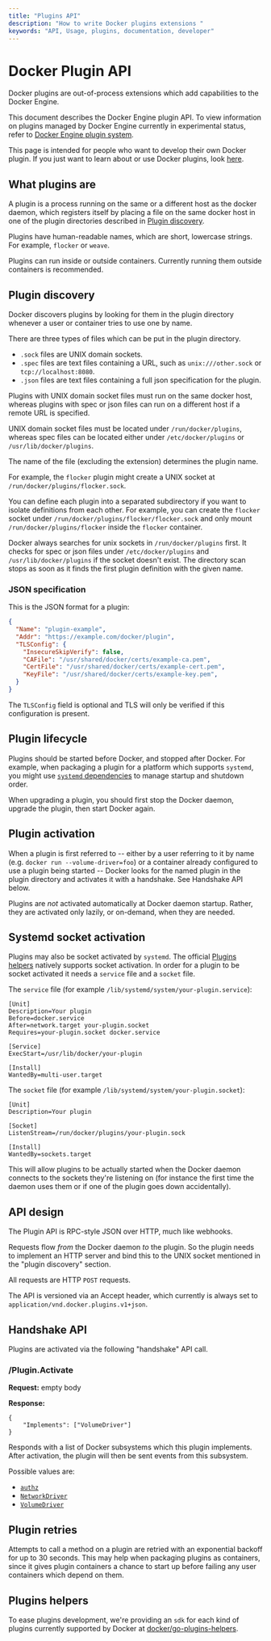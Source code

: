 ```yaml
---
title: "Plugins API"
description: "How to write Docker plugins extensions "
keywords: "API, Usage, plugins, documentation, developer"
---
```


<!-- This file is maintained within the docker/docker Github
     repository at https://github.com/docker/docker/. Make all
     pull requests against that repo. If you see this file in
     another repository, consider it read-only there, as it will
     periodically be overwritten by the definitive file. Pull
     requests which include edits to this file in other repositories
     will be rejected.
-->

# Docker Plugin API

Docker plugins are out-of-process extensions which add capabilities to the
Docker Engine.

This document describes the Docker Engine plugin API. To view information on
plugins managed by Docker Engine currently in experimental status, refer to
[Docker Engine plugin system](index.md).

This page is intended for people who want to develop their own Docker plugin.
If you just want to learn about or use Docker plugins, look
[here](legacy_plugins.md).

## What plugins are

A plugin is a process running on the same or a different host as the docker daemon,
which registers itself by placing a file on the same docker host in one of the plugin
directories described in [Plugin discovery](#plugin-discovery).

Plugins have human-readable names, which are short, lowercase strings. For
example, `flocker` or `weave`.

Plugins can run inside or outside containers. Currently running them outside
containers is recommended.

## Plugin discovery

Docker discovers plugins by looking for them in the plugin directory whenever a
user or container tries to use one by name.

There are three types of files which can be put in the plugin directory.

* `.sock` files are UNIX domain sockets.
* `.spec` files are text files containing a URL, such as `unix:///other.sock` or `tcp://localhost:8080`.
* `.json` files are text files containing a full json specification for the plugin.

Plugins with UNIX domain socket files must run on the same docker host, whereas
plugins with spec or json files can run on a different host if a remote URL is specified.

UNIX domain socket files must be located under `/run/docker/plugins`, whereas
spec files can be located either under `/etc/docker/plugins` or `/usr/lib/docker/plugins`.

The name of the file (excluding the extension) determines the plugin name.

For example, the `flocker` plugin might create a UNIX socket at
`/run/docker/plugins/flocker.sock`.

You can define each plugin into a separated subdirectory if you want to isolate definitions from each other.
For example, you can create the `flocker` socket under `/run/docker/plugins/flocker/flocker.sock` and only
mount `/run/docker/plugins/flocker` inside the `flocker` container.

Docker always searches for unix sockets in `/run/docker/plugins` first. It checks for spec or json files under
`/etc/docker/plugins` and `/usr/lib/docker/plugins` if the socket doesn't exist. The directory scan stops as
soon as it finds the first plugin definition with the given name.

### JSON specification

This is the JSON format for a plugin:

```json
{
  "Name": "plugin-example",
  "Addr": "https://example.com/docker/plugin",
  "TLSConfig": {
    "InsecureSkipVerify": false,
    "CAFile": "/usr/shared/docker/certs/example-ca.pem",
    "CertFile": "/usr/shared/docker/certs/example-cert.pem",
    "KeyFile": "/usr/shared/docker/certs/example-key.pem",
  }
}
```

The `TLSConfig` field is optional and TLS will only be verified if this configuration is present.

## Plugin lifecycle

Plugins should be started before Docker, and stopped after Docker.  For
example, when packaging a plugin for a platform which supports `systemd`, you
might use [`systemd` dependencies](
http://www.freedesktop.org/software/systemd/man/systemd.unit.html#Before=) to
manage startup and shutdown order.

When upgrading a plugin, you should first stop the Docker daemon, upgrade the
plugin, then start Docker again.

## Plugin activation

When a plugin is first referred to -- either by a user referring to it by name
(e.g.  `docker run --volume-driver=foo`) or a container already configured to
use a plugin being started -- Docker looks for the named plugin in the plugin
directory and activates it with a handshake. See Handshake API below.

Plugins are *not* activated automatically at Docker daemon startup. Rather,
they are activated only lazily, or on-demand, when they are needed.

## Systemd socket activation

Plugins may also be socket activated by `systemd`. The official [Plugins helpers](https://github.com/docker/go-plugins-helpers)
natively supports socket activation. In order for a plugin to be socket activated it needs
a `service` file and a `socket` file.

The `service` file (for example `/lib/systemd/system/your-plugin.service`):

```
[Unit]
Description=Your plugin
Before=docker.service
After=network.target your-plugin.socket
Requires=your-plugin.socket docker.service

[Service]
ExecStart=/usr/lib/docker/your-plugin

[Install]
WantedBy=multi-user.target
```
The `socket` file (for example `/lib/systemd/system/your-plugin.socket`):

```
[Unit]
Description=Your plugin

[Socket]
ListenStream=/run/docker/plugins/your-plugin.sock

[Install]
WantedBy=sockets.target
```

This will allow plugins to be actually started when the Docker daemon connects to
the sockets they're listening on (for instance the first time the daemon uses them
or if one of the plugin goes down accidentally).

## API design

The Plugin API is RPC-style JSON over HTTP, much like webhooks.

Requests flow *from* the Docker daemon *to* the plugin.  So the plugin needs to
implement an HTTP server and bind this to the UNIX socket mentioned in the
"plugin discovery" section.

All requests are HTTP `POST` requests.

The API is versioned via an Accept header, which currently is always set to
`application/vnd.docker.plugins.v1+json`.

## Handshake API

Plugins are activated via the following "handshake" API call.

### /Plugin.Activate

**Request:** empty body

**Response:**
```
{
    "Implements": ["VolumeDriver"]
}
```

Responds with a list of Docker subsystems which this plugin implements.
After activation, the plugin will then be sent events from this subsystem.

Possible values are:

* [`authz`](plugins_authorization.md)
* [`NetworkDriver`](plugins_network.md)
* [`VolumeDriver`](plugins_volume.md)


## Plugin retries

Attempts to call a method on a plugin are retried with an exponential backoff
for up to 30 seconds. This may help when packaging plugins as containers, since
it gives plugin containers a chance to start up before failing any user
containers which depend on them.

## Plugins helpers

To ease plugins development, we're providing an `sdk` for each kind of plugins
currently supported by Docker at [docker/go-plugins-helpers](https://github.com/docker/go-plugins-helpers).
